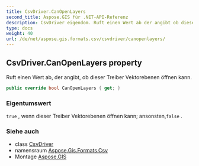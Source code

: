 ```yaml
---
title: CsvDriver.CanOpenLayers
second_title: Aspose.GIS für .NET-API-Referenz
description: CsvDriver eigendom. Ruft einen Wert ab der angibt ob dieser Treiber Vektorebenen öffnen kann.
type: docs
weight: 40
url: /de/net/aspose.gis.formats.csv/csvdriver/canopenlayers/
---
```

## CsvDriver.CanOpenLayers property

Ruft einen Wert ab, der angibt, ob dieser Treiber Vektorebenen öffnen kann.

```csharp
public override bool CanOpenLayers { get; }
```

### Eigentumswert

`true` , wenn dieser Treiber Vektorebenen öffnen kann; ansonsten,`false` .

### Siehe auch

* class [CsvDriver](../)
* namensraum [Aspose.Gis.Formats.Csv](../../csvdriver/)
* Montage [Aspose.GIS](../../../)



